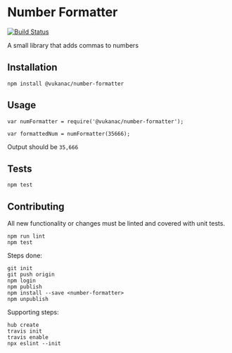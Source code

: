# Number Formatter

[![Build Status](https://travis-ci.org/vukanac/number-formatter.svg?branch=master)](https://travis-ci.org/vukanac/number-formatter)

A small library that adds commas to numbers


## Installation

    npm install @vukanac/number-formatter

## Usage

    var numFormatter = require('@vukanac/number-formatter');

    var formattedNum = numFormatter(35666);


Output should be `35,666`


## Tests

    npm test


## Contributing

All new functionality or changes must be linted and covered with unit tests.

    npm run lint
    npm test


Steps done:

    git init
    git push origin
    npm login
    npm publish
    npm install --save <number-formatter>
    npm unpublish

Supporting steps:

    hub create
    travis init
    travis enable
    npx eslint --init
